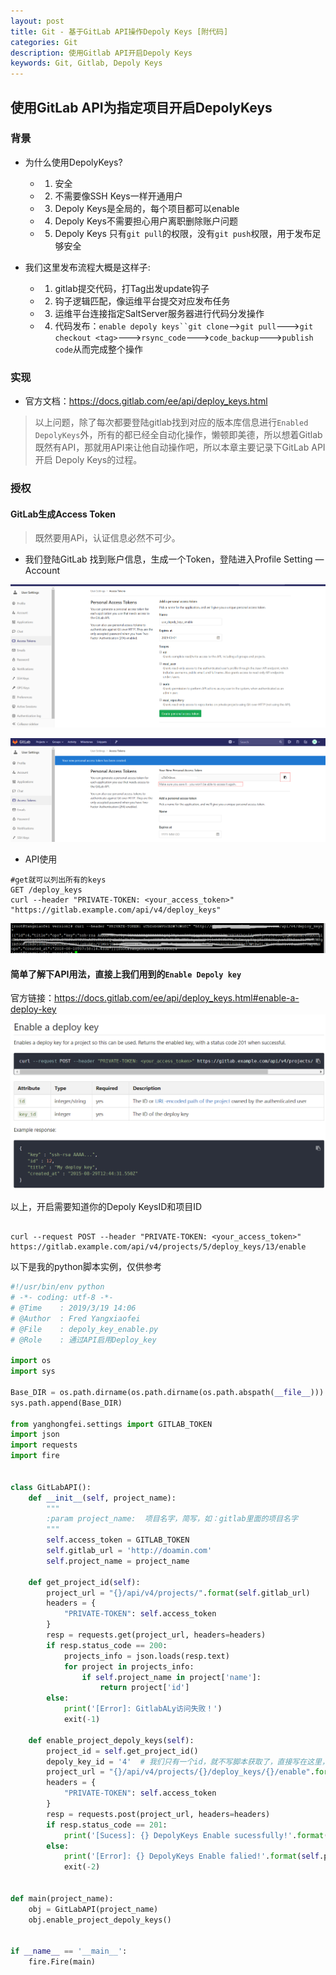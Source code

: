 ```yaml
---
layout: post
title: Git - 基于GitLab API操作Depoly Keys [附代码]
categories: Git
description: 使用Gitlab API开启Depoly Keys
keywords: Git, Gitlab, Depoly Keys 
---
```



## 使用GitLab API为指定项目开启DepolyKeys

### 背景
- 为什么使用DepolyKeys?
    - 1. 安全
    - 2. 不需要像SSH Keys一样开通用户
    - 3. Depoly Keys是全局的，每个项目都可以enable
    - 4. Depoly Keys不需要担心用户离职删除账户问题
    - 5. Depoly Keys 只有`git pull`的权限，没有`git push`权限，用于发布足够安全


- 我们这里发布流程大概是这样子:
    - 1. gitlab提交代码，打Tag出发update钩子
    - 2. 钩子逻辑匹配，像运维平台提交对应发布任务
    - 3. 运维平台连接指定SaltServer服务器进行代码分发操作
    - 4. 代码发布：`enable depoly keys``git clone`-->`git pull`--->`git checkout <tag>`--->`rsync_code`--->`code_backup`--->`publish code`从而完成整个操作

### 实现

- 官方文档：https://docs.gitlab.com/ee/api/deploy_keys.html
> 以上问题，除了每次都要登陆gitlab找到对应的版本库信息进行`Enabled DepolyKeys`外，所有的都已经全自动化操作，懒顿即美德，所以想着Gitlab既然有API，那就用API来让他自动操作吧，所以本章主要记录下GitLab API 开启 Depoly Keys的过程。

### 授权
#### GitLab生成Access Token
> 既然要用APi，认证信息必然不可少。

- 我们登陆GitLab 找到账户信息，生成一个Token，登陆进入Profile Setting — Account

![image](/images/005X1wn0gy1g1892l6ru6j31gb0nrju1.jpg)

![image](/images/005X1wn0gy1g1892l4gsuj31gj0hcac6.jpg)

- API使用

```shell
#get就可以列出所有的keys
GET /deploy_keys
curl --header "PRIVATE-TOKEN: <your_access_token>" "https://gitlab.example.com/api/v4/deploy_keys"
```

![image](/images/005X1wn0gy1g1892l68t0j31gy054gpw.jpg)


#### 简单了解下API用法，直接上我们用到的`Enable Depoly key`

官方链接：https://docs.gitlab.com/ee/api/deploy_keys.html#enable-a-deploy-key
![](/images/005X1wn0gy1g189dz1rm7j30vr0hodgt.jpg)

以上，开启需要知道你的Depoly KeysID和项目ID
```shell

curl --request POST --header "PRIVATE-TOKEN: <your_access_token>" https://gitlab.example.com/api/v4/projects/5/deploy_keys/13/enable
```
以下是我的python脚本实例，仅供参考


```python
#!/usr/bin/env python
# -*- coding: utf-8 -*-
# @Time    : 2019/3/19 14:06
# @Author  : Fred Yangxiaofei
# @File    : depoly_key_enable.py
# @Role    : 通过API启用Deploy_key

import os
import sys

Base_DIR = os.path.dirname(os.path.dirname(os.path.abspath(__file__)))
sys.path.append(Base_DIR)

from yanghongfei.settings import GITLAB_TOKEN
import json
import requests
import fire


class GitLabAPI():
    def __init__(self, project_name):
        """
        :param project_name:  项目名字，简写，如：gitlab里面的项目名字
        """
        self.access_token = GITLAB_TOKEN
        self.gitlab_url = 'http://doamin.com'
        self.project_name = project_name

    def get_project_id(self):
        project_url = "{}/api/v4/projects/".format(self.gitlab_url)
        headers = {
            "PRIVATE-TOKEN": self.access_token
        }
        resp = requests.get(project_url, headers=headers)
        if resp.status_code == 200:
            projects_info = json.loads(resp.text)
            for project in projects_info:
                if self.project_name in project['name']:
                    return project['id']
        else:
            print('[Error]: GitlabALy访问失败！')
            exit(-1)

    def enable_project_depoly_keys(self):
        project_id = self.get_project_id()
        depoly_key_id = '4'  # 我们只有一个id，就不写脚本获取了，直接写在这里，获取方式：curl --header "PRIVATE-TOKEN: <your_access_token>" "http://domain.com/api/v4/deploy_keys"
        project_url = "{}/api/v4/projects/{}/deploy_keys/{}/enable".format(self.gitlab_url, project_id, depoly_key_id)
        headers = {
            "PRIVATE-TOKEN": self.access_token
        }
        resp = requests.post(project_url, headers=headers)
        if resp.status_code == 201:
            print('[Sucess]: {} DepolyKeys Enable sucessfully!'.format(self.project_name))
        else:
            print('[Error]: {} DepolyKeys Enable falied!'.format(self.project_name))
            exit(-2)


def main(project_name):
    obj = GitLabAPI(project_name)
    obj.enable_project_depoly_keys()


if __name__ == '__main__':
    fire.Fire(main)

```

